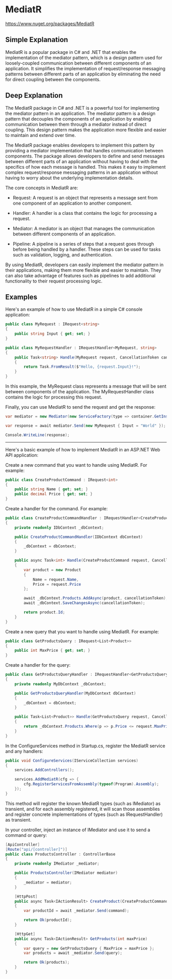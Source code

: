 # MediatR

https://www.nuget.org/packages/MediatR

## Simple Explanation

MediatR is a popular package in C# and .NET that enables the implementation of the mediator pattern, which is a design pattern used for loosely-coupled communication between different components of an application. It simplifies the implementation of request/response messaging patterns between different parts of an application by eliminating the need for direct coupling between the components.

## Deep Explanation

The MediatR package in C# and .NET is a powerful tool for implementing the mediator pattern in an application. The mediator pattern is a design pattern that decouples the components of an application by enabling communication between them through a mediator instead of direct coupling. This design pattern makes the application more flexible and easier to maintain and extend over time.

The MediatR package enables developers to implement this pattern by providing a mediator implementation that handles communication between components. The package allows developers to define and send messages between different parts of an application without having to deal with the specifics of how each message is handled. This makes it easy to implement complex request/response messaging patterns in an application without having to worry about the underlying implementation details.

The core concepts in MediatR are:

- Request: A request is an object that represents a message sent from one component of an application to another component.

- Handler: A handler is a class that contains the logic for processing a request.

- Mediator: A mediator is an object that manages the communication between different components of an application.

- Pipeline: A pipeline is a series of steps that a request goes through before being handled by a handler. These steps can be used for tasks such as validation, logging, and authentication.

By using MediatR, developers can easily implement the mediator pattern in their applications, making them more flexible and easier to maintain. They can also take advantage of features such as pipelines to add additional functionality to their request processing logic.

## Examples

Here's an example of how to use MediatR in a simple C# console application:

```C#
public class MyRequest : IRequest<string>
{
    public string Input { get; set; }
}

public class MyRequestHandler : IRequestHandler<MyRequest, string>
{
    public Task<string> Handle(MyRequest request, CancellationToken cancellationToken)
    {
        return Task.FromResult($"Hello, {request.Input}!");
    }
}
```

In this example, the MyRequest class represents a message that will be sent between components of the application. The MyRequestHandler class contains the logic for processing this request.

Finally, you can use MediatR to send the request and get the response:

```C#
var mediator = new Mediator(new ServiceFactory(type => container.GetInstance(type)));

var response = await mediator.Send(new MyRequest { Input = "World" });

Console.WriteLine(response);
```

---

Here's a basic example of how to implement MediatR in an ASP.NET Web API application:

Create a new command that you want to handle using MediatR. For example:

```C#
public class CreateProductCommand : IRequest<int>
{
    public string Name { get; set; }
    public decimal Price { get; set; }
}
```

Create a handler for the command. For example:

```C#
public class CreateProductCommandHandler : IRequestHandler<CreateProductCommand, int>
{
    private readonly IDbContext _dbContext;

    public CreateProductCommandHandler(IDbContext dbContext)
    {
        _dbContext = dbContext;
    }

    public async Task<int> Handle(CreateProductCommand request, CancellationToken cancellationToken)
    {
        var product = new Product
        {
            Name = request.Name,
            Price = request.Price
        };

        await _dbContext.Products.AddAsync(product, cancellationToken);
        await _dbContext.SaveChangesAsync(cancellationToken);

        return product.Id;
    }
}
```

Create a new query that you want to handle using MediatR. For example:

```C#
public class GetProductsQuery : IRequest<List<Product>>
{
    public int MaxPrice { get; set; }
}
```

Create a handler for the query:

```C#
public class GetProductsQueryHandler : IRequestHandler<GetProductsQuery, List<Product>>
{
    private readonly MyDbContext _dbContext;

    public GetProductsQueryHandler(MyDbContext dbContext)
    {
        _dbContext = dbContext;
    }

    public Task<List<Product>> Handle(GetProductsQuery request, CancellationToken cancellationToken)
    {
        return _dbContext.Products.Where(p => p.Price <= request.MaxPrice).ToListAsync(cancellationToken);
    }
}
```

In the ConfigureServices method in Startup.cs, register the MediatR service and any handlers:

```C#
public void ConfigureServices(IServiceCollection services)
{
    services.AddControllers();

    services.AddMediatR(cfg => {
        cfg.RegisterServicesFromAssembly(typeof(Program).Assembly);
    });
}
```

This method will register the known MediatR types (such as IMediator) as transient, and for each assembly registered, it will scan those assemblies and register concrete implementations of types (such as IRequestHandler) as transient.

In your controller, inject an instance of IMediator and use it to send a command or query:

```C#
[ApiController]
[Route("api/[controller]")]
public class ProductsController : ControllerBase
{
    private readonly IMediator _mediator;

    public ProductsController(IMediator mediator)
    {
        _mediator = mediator;
    }

    [HttpPost]
    public async Task<IActionResult> CreateProduct(CreateProductCommand command)
    {
        var productId = await _mediator.Send(command);

        return Ok(productId);
    }

    [HttpGet]
    public async Task<IActionResult> GetProducts(int maxPrice)
    {
        var query = new GetProductsQuery { MaxPrice = maxPrice };
        var products = await _mediator.Send(query);

        return Ok(products);
    }
}
```